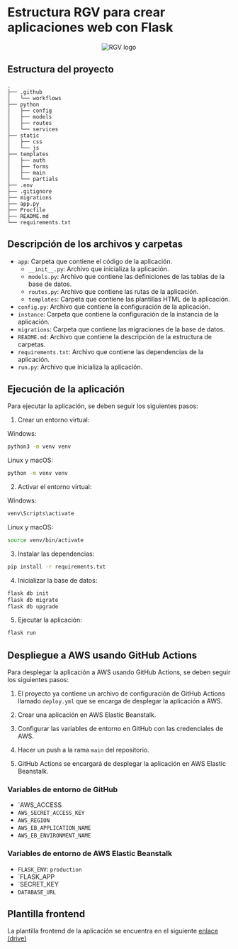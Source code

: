 # Estructura RGV para crear aplicaciones web con Flask

<p align="center">
  <img src="https://i.ibb.co/64rmBtF/rgv.png" alt="RGV logo" title="RGV logo" />
</p>

## Estructura del proyecto

```
.
├── .github
│   └── workflows
├── python
│   ├── config
│   ├── models
│   ├── routes
│   └── services
├── static
│   ├── css
│   └── js
├── templates
│   ├── auth
│   ├── forms
│   ├── main
│   └── partials
├── .env
├── .gitignore
├── migrations
├── app.py
├── Procfile
├── README.md
└── requirements.txt
```

## Descripción de los archivos y carpetas

- `app`: Carpeta que contiene el código de la aplicación.
  - `__init__.py`: Archivo que inicializa la aplicación.
  - `models.py`: Archivo que contiene las definiciones de las tablas de la base de datos.
  - `routes.py`: Archivo que contiene las rutas de la aplicación.
  - `templates`: Carpeta que contiene las plantillas HTML de la aplicación.
- `config.py`: Archivo que contiene la configuración de la aplicación.
- `instance`: Carpeta que contiene la configuración de la instancia de la aplicación.
- `migrations`: Carpeta que contiene las migraciones de la base de datos.
- `README.md`: Archivo que contiene la descripción de la estructura de carpetas.
- `requirements.txt`: Archivo que contiene las dependencias de la aplicación.
- `run.py`: Archivo que inicializa la aplicación.

## Ejecución de la aplicación

Para ejecutar la aplicación, se deben seguir los siguientes pasos:

1. Crear un entorno virtual:

Windows:

```bash
python3 -m venv venv
```

Linux y macOS:

```bash
python -m venv venv
```

2. Activar el entorno virtual:

Windows:

```bash
venv\Scripts\activate
```

Linux y macOS:

```bash
source venv/bin/activate
```

3. Instalar las dependencias:

```bash
pip install -r requirements.txt
```

4. Inicializar la base de datos:

```bash
flask db init
flask db migrate
flask db upgrade
```

5. Ejecutar la aplicación:

```bash
flask run
```

## Despliegue a AWS usando GitHub Actions

Para desplegar la aplicación a AWS usando GitHub Actions, se deben seguir los siguientes pasos:

1. El proyecto ya contiene un archivo de configuración de GitHub Actions llamado `deploy.yml` que se encarga de desplegar la aplicación a AWS.

2. Crear una aplicación en AWS Elastic Beanstalk.

3. Configurar las variables de entorno en GitHub con las credenciales de AWS.

4. Hacer un push a la rama `main` del repositorio.

5. GitHub Actions se encargará de desplegar la aplicación en AWS Elastic Beanstalk.

### Variables de entorno de GitHub

- `AWS_ACCESS
- `AWS_SECRET_ACCESS_KEY`
- `AWS_REGION`
- `AWS_EB_APPLICATION_NAME`
- `AWS_EB_ENVIRONMENT_NAME`

### Variables de entorno de AWS Elastic Beanstalk

- `FLASK_ENV`: `production`
- `FLASK_APP
- `SECRET_KEY
- `DATABASE_URL`

## Plantilla frontend

La plantilla frontend de la aplicación se encuentra en el siguiente [enlace (drive)](https://drive.google.com)
